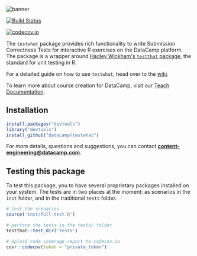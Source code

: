 ![banner](https://s3.amazonaws.com/assets.datacamp.com/img/github/content-engineering-repos/testwhat_banner.png)

[![Build Status](https://api.travis-ci.org/datacamp/testwhat.svg?branch=master)](https://travis-ci.org/datacamp/testwhat)

[![codecov.io](https://codecov.io/github/datacamp/testwhat/coverage.svg?branch=master)](https://codecov.io/github/datacamp/testwhat?branch=master)

The `testwhat` package provides rich functionality to write Submission Correctness Tests for interactive R exercises on the DataCamp platform. The package is a wrapper around [Hadley Wickham's `testthat` package](https://github.com/hadley/testthat), the standard for unit testing in R.

For a detailed guide on how to use `testwhat`, head over to the [wiki](https://github.com/datacamp/testwhat/wiki).

To learn more about course creation for DataCamp, visit our [Teach Documentation](http://docs.datacamp.com/teach).

## Installation

```R
install.packages("devtools")
library("devtools")
install_github("datacamp/testwhat")
```

For more details, questions and suggestions, you can contact <b>content-engineering@datacamp.com</b>.

## Testing this package

To test this package, you to have several proprietary packages installed on your system. The tests are in two places at the moment: as scenarios in the `inst` folder, and in the traditional `tests` folder.

```R
# test the scenarios
source('inst/full-test.R')

# perform the tests in the tests/ folder
testthat::test_dir('tests')

# Upload code coverage report to codecov.io
covr::codecov(token = "private_token")
```